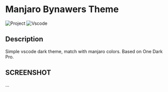 # Manjaro Bynawers Theme

![Project](https://img.shields.io/badge/Personnal-Project-2F77DF?labelColor=679EEE&style=for-the-badge)
![Vscode](https://img.shields.io/badge/Visual_studio_code-007ACC?style=for-the-badge&logo=Visual%20Studio%20Code&logoColor=ffffff)

## Description
Simple vscode dark theme, match with manjaro colors.
Based on One Dark Pro.

## SCREENSHOT

...
